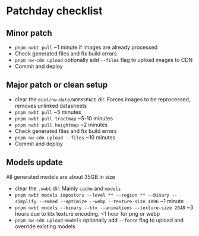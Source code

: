 # Patchday checklist

## Minor patch

- `pnpm nwbt pull` ~1 minute if images are already processed
- Check generated files and fix build errors
- `pnpm nw-cdn upload` optionally add `--files` flag to upload images to CDN
- Commit and deploy

## Major patch or clean setup

- clear the `dist/nw-data/WORKSPACE` dir. Forces images to be reprocessed, removes unlinked datasheets
- `pnpm nwbt pull` ~5 minutes
- `pnpm nwbt pull tractmap` ~5-10 minutes
- `pnpm nwbt pull heightmap` ~2 minutes
- Check generated files and fix build errors
- `pnpm nw-cdn upload --files` ~10 minutes
- Commit and deploy

## Models update

All generated models are about 35GB in size

- clear the `.nwbt` dir. Mainly `cache` and `models`
- `pnpm nwbt models impostors --level ** --region ** --binary --simplify --embed --optimize --webp --texture-size 4096` ~1 minute 
- `pnpm nwbt models --binary --ktx --animations --texture-size 2048` ~3 hours due to ktx texture encoding. <1 hour for png or webp  
- `pnpm nw-cdn upload-models` optionally add `--force` flag to upload and override existing models

